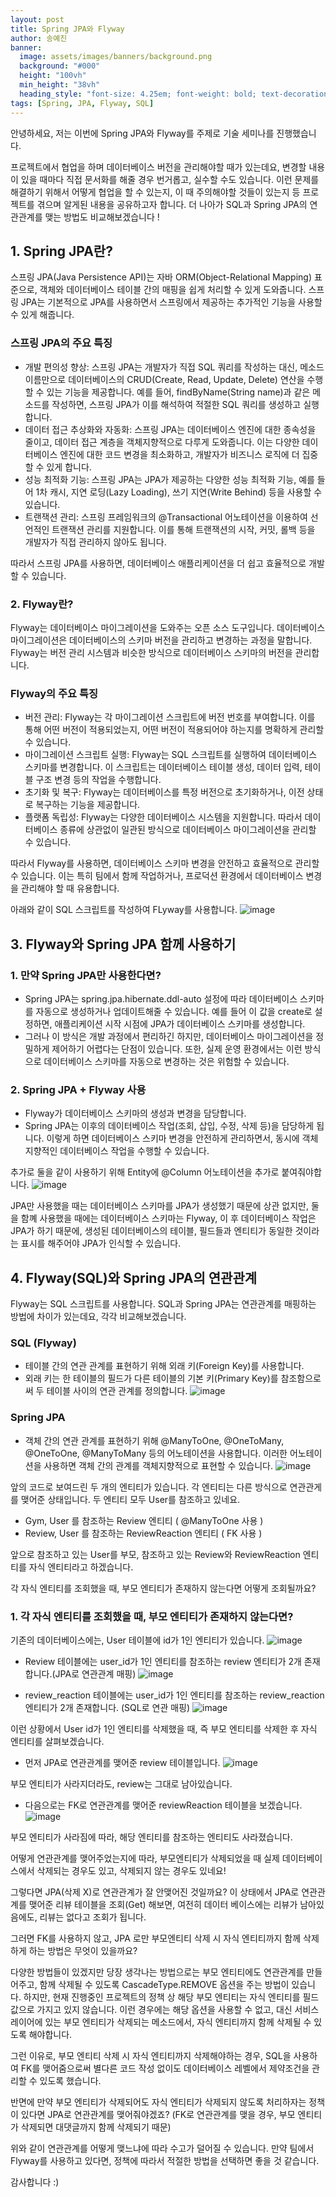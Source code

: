 ```yaml
---
layout: post
title: Spring JPA와 Flyway
author: 송예진
banner:
  image: assets/images/banners/background.png
  background: "#000"
  height: "100vh"
  min_height: "38vh"
  heading_style: "font-size: 4.25em; font-weight: bold; text-decoration: underline"
tags: [Spring, JPA, Flyway, SQL]
---
```


안녕하세요, 저는 이번에 Spring JPA와 Flyway를 주제로 기술 세미나를 진행했습니다.

프로젝트에서 협업을 하며 데이터베이스 버전을 관리해야할 때가 있는데요, 변경할 내용이 있을 때마다 직접 문서화를 해줄 경우 번거롭고, 실수할 수도 있습니다.
이런 문제를 해결하기 위해서 어떻게 협업을 할 수 있는지, 이 때 주의해야할 것들이 있는지 등 프로젝트를 겪으며 알게된 내용을 공유하고자 합니다.
더 나아가 SQL과 Spring JPA의 연관관계를 맺는 방법도 비교해보겠습니다 !

## 1. Spring JPA란?

스프링 JPA(Java Persistence API)는 자바 ORM(Object-Relational Mapping) 표준으로, 객체와 데이터베이스 테이블 간의 매핑을 쉽게 처리할 수 
있게 도와줍니다. 스프링 JPA는 기본적으로 JPA를 사용하면서 스프링에서 제공하는 추가적인 기능을 사용할 수 있게 해줍니다.

### 스프링 JPA의 주요 특징
- 개발 편의성 향상: 스프링 JPA는 개발자가 직접 SQL 쿼리를 작성하는 대신, 메소드 이름만으로 데이터베이스의 CRUD(Create, Read, Update, Delete) 연산을 수행할 수 있는 기능을 제공합니다. 예를 들어, findByName(String name)과 같은 메소드를 작성하면, 스프링 JPA가 이를 해석하여 적절한 SQL 쿼리를 생성하고 실행합니다.
- 데이터 접근 추상화와 자동화: 스프링 JPA는 데이터베이스 엔진에 대한 종속성을 줄이고, 데이터 접근 계층을 객체지향적으로 다루게 도와줍니다. 이는 다양한 데이터베이스 엔진에 대한 코드 변경을 최소화하고, 개발자가 비즈니스 로직에 더 집중할 수 있게 합니다.
- 성능 최적화 기능: 스프링 JPA는 JPA가 제공하는 다양한 성능 최적화 기능, 예를 들어 1차 캐시, 지연 로딩(Lazy Loading), 쓰기 지연(Write Behind) 등을 사용할 수 있습니다.
- 트랜잭션 관리: 스프링 프레임워크의 @Transactional 어노테이션을 이용하여 선언적인 트랜잭션 관리를 지원합니다. 이를 통해 트랜잭션의 시작, 커밋, 롤백 등을 개발자가 직접 관리하지 않아도 됩니다.

따라서 스프링 JPA를 사용하면, 데이터베이스 애플리케이션을 더 쉽고 효율적으로 개발할 수 있습니다.

### 2. Flyway란?

Flyway는 데이터베이스 마이그레이션을 도와주는 오픈 소스 도구입니다. 데이터베이스 마이그레이션은 데이터베이스의 스키마 버전을 관리하고 변경하는 과정을 말합니다. Flyway는 버전 관리 시스템과 비슷한 방식으로 데이터베이스 스키마의 버전을 관리합니다.

### Flyway의 주요 특징
- 버전 관리: Flyway는 각 마이그레이션 스크립트에 버전 번호를 부여합니다. 이를 통해 어떤 버전이 적용되었는지, 어떤 버전이 적용되어야 하는지를 명확하게 관리할 수 있습니다.
- 마이그레이션 스크립트 실행: Flyway는 SQL 스크립트를 실행하여 데이터베이스 스키마를 변경합니다. 이 스크립트는 데이터베이스 테이블 생성, 데이터 입력, 테이블 구조 변경 등의 작업을 수행합니다.
- 초기화 및 복구: Flyway는 데이터베이스를 특정 버전으로 초기화하거나, 이전 상태로 복구하는 기능을 제공합니다.
- 플랫폼 독립성: Flyway는 다양한 데이터베이스 시스템을 지원합니다. 따라서 데이터베이스 종류에 상관없이 일관된 방식으로 데이터베이스 마이그레이션을 관리할 수 있습니다.

따라서 Flyway를 사용하면, 데이터베이스 스키마 변경을 안전하고 효율적으로 관리할 수 있습니다. 이는 특히 팀에서 함께 작업하거나, 프로덕션 환경에서 데이터베이스 변경을 관리해야 할 때 유용합니다.

아래와 같이 SQL 스크립트를 작성하여 FLyway를 사용합니다.
![image](https://github.com/yejincode/blog/assets/69861207/1661c3f1-a8a3-470a-ba14-950725f70d46)


## 3. Flyway와 Spring JPA 함께 사용하기

### 1. 만약 Spring JPA만 사용한다면?
- Spring JPA는 spring.jpa.hibernate.ddl-auto 설정에 따라 데이터베이스 스키마를 자동으로 생성하거나 업데이트해줄 수 있습니다. 예를 들어 이 값을 create로 설정하면, 애플리케이션 시작 시점에 JPA가 데이터베이스 스키마를 생성합니다.
- 그러나 이 방식은 개발 과정에서 편리하긴 하지만, 데이터베이스 마이그레이션을 정밀하게 제어하기 어렵다는 단점이 있습니다. 또한, 실제 운영 환경에서는 이런 방식으로 데이터베이스 스키마를 자동으로 변경하는 것은 위험할 수 있습니다.

### 2. Spring JPA + Flyway 사용
- Flyway가 데이터베이스 스키마의 생성과 변경을 담당합니다.
- Spring JPA는 이후의 데이터베이스 작업(조회, 삽입, 수정, 삭제 등)을 담당하게 됩니다. 이렇게 하면 데이터베이스 스키마 변경을 안전하게 관리하면서, 동시에 객체지향적인 데이터베이스 작업을 수행할 수 있습니다.

추가로 둘을 같이 사용하기 위해 Entity에 @Column 어노테이션을 추가로 붙여줘야합니다.
![image](https://github.com/yejincode/blog/assets/69861207/e623fe93-88a3-4f33-ad0a-7c7258fc447b)

JPA만 사용했을 때는 데이터베이스 스키마를 JPA가 생성했기 때문에 상관 없지만, 둘을 함꼐 사용했을 때에는 데이터베이스 스키마는 Flyway, 이 후 데이터베이스 작업은 JPA가 하기 때문에, 생성된 데이터베이스의 테이블, 필드들과 엔티티가 동일한 것이라는 표시를 해주어야 JPA가 인식할 수 있습니다. 


## 4. Flyway(SQL)와 Spring JPA의 연관관계

Flyway는 SQL 스크립트를 사용합니다. SQL과 Spring JPA는 연관관계를 매핑하는 방법에 차이가 있는데요, 각각 비교해보겠습니다.

### SQL (Flyway)
- 테이블 간의 연관 관계를 표현하기 위해 외래 키(Foreign Key)를 사용합니다. 
- 외래 키는 한 테이블의 필드가 다른 테이블의 기본 키(Primary Key)를 참조함으로써 두 테이블 사이의 연관 관계를 정의합니다.
![image](https://github.com/yejincode/blog/assets/69861207/988f7277-49e6-4a00-be35-24f4dbcbcac1)


### Spring JPA
- 객체 간의 연관 관계를 표현하기 위해 @ManyToOne, @OneToMany, @OneToOne, @ManyToMany 등의 어노테이션을 사용합니다. 이러한 어노테이션을 사용하면 객체 간의 관계를 객체지향적으로 표현할 수 있습니다.
![image](https://github.com/yejincode/blog/assets/69861207/c9880561-a2da-473c-b139-83cca542fdf4)

앞의 코드로 보여드린 두 개의 엔티티가 있습니다. 각 엔티티는 다른 방식으로 연관관게를 맺어준 상태입니다. 두 엔티티 모두 User를 참조하고 있네요.
- Gym, User 를 참조하는 Review 엔티티 ( @ManyToOne 사용 )
- Review, User 를 참조하는 ReviewReaction 엔티티 ( FK 사용 ) 

앞으로 참조하고 있는 User를 부모, 참조하고 있는 Review와 ReviewReaction 엔티티를 자식 엔티티라고 하겠습니다. 

각 자식 엔티티를 조회했을 때, 부모 엔티티가 존재하지 않는다면 어떻게 조회될까요?

### 1. 각 자식 엔티티를 조회했을 때, 부모 엔티티가 존재하지 않는다면? 

기존의 데이터베이스에는, User 테이블에 id가 1인 엔티티가 있습니다.
![image](https://github.com/yejincode/blog/assets/69861207/632a3636-c46f-47ef-8944-ffaadbda067b)

- Review 테이블에는 user_id가 1인 엔티티를 참조하는 review 엔티티가 2개 존재합니다.(JPA로 연관관계 매핑)
![image](https://github.com/yejincode/blog/assets/69861207/3e7d5d09-1d03-4887-977a-71260d515d66)

- review_reaction 테이블에는 user_id가 1인 엔티티를 참조하는 review_reaction 엔티티가 2개 존재합니다. (SQL로 연관 매핑)
![image](https://github.com/yejincode/blog/assets/69861207/5e000962-1817-46ae-be83-a57bf7ed29e8)


이런 상황에서 User id가 1인 엔티티를 삭제했을 때, 즉 부모 엔티티를 삭제한 후 자식 엔티티를 살펴보겠습니다. 
- 먼저 JPA로 연관관계를 맺어준 review 테이블입니다.
![image](https://github.com/yejincode/blog/assets/69861207/373f97b5-ceae-43fc-b0da-c69d33d3d545)

부모 엔티티가 사라지더라도, review는 그대로 남아있습니다.

- 다음으로는 FK로 연관관계를 맺어준 reviewReaction 테이블을 보겠습니다.
![image](https://github.com/yejincode/blog/assets/69861207/9fa9da38-dc6e-46fe-b502-7a7a3aadf61f)

부모 엔티티가 사라짐에 따라, 해당 엔티티를 참조하는 엔티티도 사라졌습니다.

어떻게 연관관계를 맺어주었는지에 따라, 부모엔티티가 삭제되었을 때 실제 데이터베이스에서 삭제되는 경우도 있고, 삭제되지 않는 경우도 있네요!

그렇다면 JPA(삭제 X)로 연관관계가 잘 안맺어진 것일까요? 
이 상태에서 JPA로 연관관계를 맺어준 리뷰 테이블을 조회(Get) 해보면, 여전히 데이터 베이스에는 리뷰가 남아있음에도, 리뷰는 없다고 조회가 됩니다.

그러면 FK를 사용하지 않고, JPA 로만 부모엔티티 삭제 시 자식 엔티티까지 함께 삭제하게 하는 방법은 무엇이 있을까요? 

다양한 방법들이 있겠지만 당장 생각나는 방법으로는 부모 엔티티에도 연관관계를 만들어주고, 함께 삭제될 수 있도록 CascadeType.REMOVE 옵션을 주는 방법이 있습니다.
하지만, 현재 진행중인 프로젝트의 정책 상 해당 부모 엔티티는 자식 엔티티를 필드 값으로 가지고 있지 않습니다. 
이런 경우에는 해당 옵션을 사용할 수 없고, 대신 서비스 레이어에 있는 부모 엔티티가 삭제되는 메소드에서, 자식 엔티티까지 함께 삭제될 수 있도록 해야합니다. 

그런 이유로, 부모 엔티티 삭제 시 자식 엔티티까지 삭제해야하는 경우, SQL을 사용하여 FK를 맺어줌으로써 별다른 코드 작성 없이도 데이터베이스 레벨에서 제약조건을 관리할 수 있도록 했습니다.

반면에 만약 부모 엔티티가 삭제되어도 자식 엔티티가 삭제되지 않도록 처리하자는 정책이 있다면 JPA로 연관관계를 맺어줘야겠죠?
(FK로 연관관계를 맺을 경우, 부모 엔티티가 삭제되면 대댓글까지 함께 삭제되기 때문)

위와 같이 연관관계를 어떻게 맺느냐에 따라 수고가 덜어질 수 있습니다.
만약 팀에서 Flyway를 사용하고 있다면, 정책에 따라서 적절한 방법을 선택하면 좋을 것 같습니다.

감사합니다 :)




















